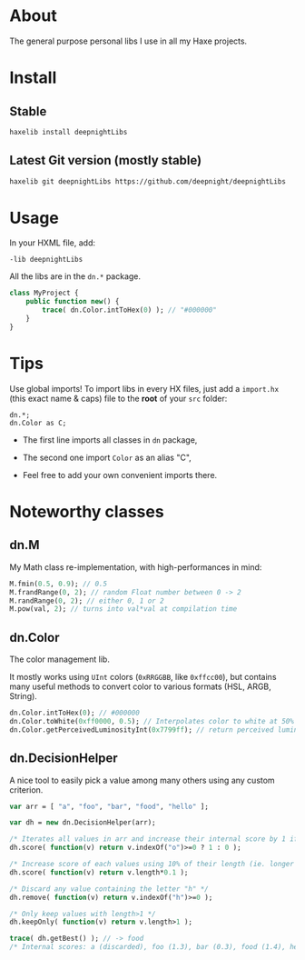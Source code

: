 # About

The general purpose personal libs I use in all my Haxe projects.

# Install

## Stable

```bash
haxelib install deepnightLibs
```

## Latest Git version (mostly stable)

```bash
haxelib git deepnightLibs https://github.com/deepnight/deepnightLibs
```

# Usage

In your HXML file, add:
```hxml
-lib deepnightLibs
```

All the libs are in the `dn.*` package.

```haxe
class MyProject {
	public function new() {
		trace( dn.Color.intToHex(0) ); // "#000000"
	}
}
```

# Tips

Use global imports! To import libs in every HX files, just add a ``import.hx`` (this exact name & caps) file to the **root** of your ``src`` folder:

```
dn.*;
dn.Color as C;
```

 - The first line imports all classes in ``dn`` package,

 - The second one import ``Color`` as an alias "C",

 - Feel free to add your own convenient imports there.

# Noteworthy classes

## dn.M

My Math class re-implementation, with high-performances in mind:

```haxe
M.fmin(0.5, 0.9); // 0.5
M.frandRange(0, 2); // random Float number between 0 -> 2
M.randRange(0, 2); // either 0, 1 or 2
M.pow(val, 2); // turns into val*val at compilation time
```

## dn.Color

The color management lib.

It mostly works using ``UInt`` colors (``0xRRGGBB``, like ``0xffcc00``), but contains many useful methods to convert color to various formats (HSL, ARGB, String).

```haxe
dn.Color.intToHex(0); // #000000
dn.Color.toWhite(0xff0000, 0.5); // Interpolates color to white at 50%
dn.Color.getPerceivedLuminosityInt(0x7799ff); // return perceived luminosity (0 to 1.0)
```

## dn.DecisionHelper

A nice tool to easily pick a value among many others using any custom criterion.

```haxe
var arr = [ "a", "foo", "bar", "food", "hello" ];

var dh = new dn.DecisionHelper(arr);

/* Iterates all values in arr and increase their internal score by 1 if they contain the letter "o". */
dh.score( function(v) return v.indexOf("o")>=0 ? 1 : 0 );

/* Increase score of each values using 10% of their length (ie. longer strings get slightly higher score) */
dh.score( function(v) return v.length*0.1 );

/* Discard any value containing the letter "h" */
dh.remove( function(v) return v.indexOf("h")>=0 );

/* Only keep values with length>1 */
dh.keepOnly( function(v) return v.length>1 );

trace( dh.getBest() ); // -> food
/* Internal scores: a (discarded), foo (1.3), bar (0.3), food (1.4), hello (discarded). */
```
